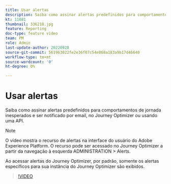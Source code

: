 ```yaml
---
title: Usar alertas
description: Saiba como assinar alertas predefinidos para comportamentos de jornada inesperados e ser notificado por email, no Journey Optimizer ou usando uma API.
kt: 11081
thumbnail: 336218.jpg
feature: Reporting
doc-type: feature video
team: PM
role: Admin
last-update-author: 20220928
source-git-commit: 561963022fe2e36f07c54e868a183a9b17d46640
workflow-type: tm+mt
source-wordcount: '0'
ht-degree: 0%

---
```



# Usar alertas

Saiba como assinar alertas predefinidos para comportamentos de jornada inesperados e ser notificado por email, no Journey Optimizer ou usando uma API.

>[!NOTE]
>
>O vídeo mostra o recurso de alertas na interface do usuário do Adobe Experience Platform. O recurso pode ser acessado no Journey Optimizer a partir da navegação à esquerda ADMINISTRATION > Alerts.
>
>
>Ao acessar alertas do Journey Optimizer, por padrão, somente os alertas específicos para sua instância do Journey Optimizer são exibidos.

>[!VIDEO](https://video.tv.adobe.com/v/336218?quality=12)
